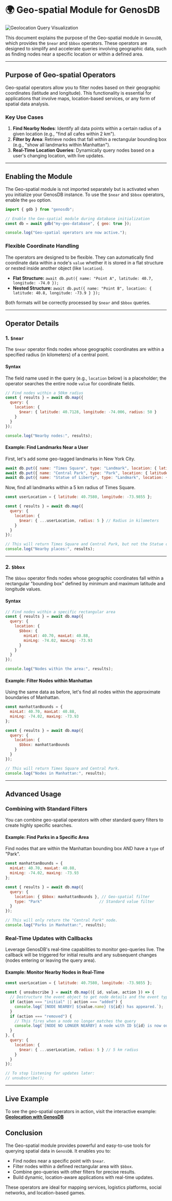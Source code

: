 # 🌍 Geo-spatial Module for GenosDB

![Geolocation Query Visualization](https://github.com/user-attachments/assets/1bdc3856-c780-47e2-8b15-7dcb66946ad9)

This document explains the purpose of the Geo-spatial module in `GenosDB`, which provides the `$near` and `$bbox` operators. These operators are designed to simplify and accelerate queries involving geographic data, such as finding nodes near a specific location or within a defined area.

---

## **Purpose of Geo-spatial Operators**

Geo-spatial operators allow you to filter nodes based on their geographic coordinates (latitude and longitude). This functionality is essential for applications that involve maps, location-based services, or any form of spatial data analysis.

### **Key Use Cases**

1.  **Find Nearby Nodes**: Identify all data points within a certain radius of a given location (e.g., "find all cafes within 2 km").
2.  **Filter by Area**: Retrieve nodes that fall within a rectangular bounding box (e.g., "show all landmarks within Manhattan").
3.  **Real-Time Location Queries**: Dynamically query nodes based on a user's changing location, with live updates.

---

## **Enabling the Module**

The Geo-spatial module is not imported separately but is activated when you initialize your GenosDB instance. To use the `$near` and `$bbox` operators, enable the `geo` option.

```javascript
import { gdb } from "genosdb";

// Enable the Geo-spatial module during database initialization
const db = await gdb("my-geo-database", { geo: true });

console.log("Geo-spatial operators are now active.");
```

### Flexible Coordinate Handling

The operators are designed to be flexible. They can automatically find coordinate data within a node's `value` whether it is stored in a flat structure or nested inside another object (like `location`).

-   **Flat Structure:** `await db.put({ name: "Point A", latitude: 40.7, longitude: -74.0 });`
-   **Nested Structure:** `await db.put({ name: "Point B", location: { latitude: 40.8, longitude: -73.9 } });`

Both formats will be correctly processed by `$near` and `$bbox` queries.

---

## **Operator Details**

### 1. `$near`

The `$near` operator finds nodes whose geographic coordinates are within a specified radius (in kilometers) of a central point.

#### **Syntax**

The field name used in the query (e.g., `location` below) is a placeholder; the operator searches the entire node `value` for coordinate fields.

```javascript
// Find nodes within a 50km radius
const { results } = await db.map({
  query: {
    location: {
      $near: { latitude: 40.7128, longitude: -74.006, radius: 50 }
    }
  }
});

console.log("Nearby nodes:", results);
```

#### **Example: Find Landmarks Near a User**

First, let's add some geo-tagged landmarks in New York City.

```javascript
await db.put({ name: "Times Square", type: "Landmark", location: { latitude: 40.7580, longitude: -73.9855 } });
await db.put({ name: "Central Park", type: "Park", location: { latitude: 40.7850, longitude: -73.9682 } });
await db.put({ name: "Statue of Liberty", type: "Landmark", location: { latitude: 40.6892, longitude: -74.0445 } });
```

Now, find all landmarks within a 5 km radius of Times Square.

```javascript
const userLocation = { latitude: 40.7580, longitude: -73.9855 };

const { results } = await db.map({
  query: {
    location: {
      $near: { ...userLocation, radius: 5 } // Radius in kilometers
    }
  }
});

// This will return Times Square and Central Park, but not the Statue of Liberty.
console.log("Nearby places:", results);
```

---

### 2. `$bbox`

The `$bbox` operator finds nodes whose geographic coordinates fall within a rectangular "bounding box" defined by minimum and maximum latitude and longitude values.

#### **Syntax**

```javascript
// Find nodes within a specific rectangular area
const { results } = await db.map({
  query: {
    location: {
      $bbox: {
        minLat: 40.70, maxLat: 40.88,
        minLng: -74.02, maxLng: -73.93
      }
    }
  }
});

console.log("Nodes within the area:", results);
```

#### **Example: Filter Nodes within Manhattan**

Using the same data as before, let's find all nodes within the approximate boundaries of Manhattan.

```javascript
const manhattanBounds = {
  minLat: 40.70, maxLat: 40.88,
  minLng: -74.02, maxLng: -73.93
};

const { results } = await db.map({
  query: {
    location: {
      $bbox: manhattanBounds
    }
  }
});

// This will return Times Square and Central Park.
console.log("Nodes in Manhattan:", results);
```

---

## **Advanced Usage**

### Combining with Standard Filters

You can combine geo-spatial operators with other standard query filters to create highly specific searches.

#### **Example: Find Parks in a Specific Area**

Find nodes that are within the Manhattan bounding box AND have a `type` of "Park".

```javascript
const manhattanBounds = {
  minLat: 40.70, maxLat: 40.88,
  minLng: -74.02, maxLng: -73.93
};

const { results } = await db.map({
  query: {
    location: { $bbox: manhattanBounds }, // Geo-spatial filter
    type: "Park"                         // Standard value filter
  }
});

// This will only return the "Central Park" node.
console.log("Parks in Manhattan:", results);
```

### Real-Time Updates with Callbacks

Leverage GenosDB's real-time capabilities to monitor geo-queries live. The callback will be triggered for initial results and any subsequent changes (nodes entering or leaving the query area).

#### **Example: Monitor Nearby Nodes in Real-Time**

```javascript
const userLocation = { latitude: 40.7580, longitude: -73.9855 };

const { unsubscribe } = await db.map(({ id, value, action }) => {
  // Destructure the event object to get node details and the event type
  if (action === "initial" || action === "added") {
    console.log(`[NODE NEARBY] ${value.name} (${id}) has appeared.`);
  }
  if (action === "removed") {
    // This fires when a node no longer matches the query
    console.log(`[NODE NO LONGER NEARBY] A node with ID ${id} is now out of range.`);
  }
}, {
  query: {
    location: {
      $near: { ...userLocation, radius: 5 } // 5 km radius
    }
  }
});

// To stop listening for updates later:
// unsubscribe();
```

---

## **Live Example**

To see the geo-spatial operators in action, visit the interactive example:
[**Geolocation with GenosDB**](https://estebanrfp.github.io/gdb/examples/geo.html)

## **Conclusion**

The Geo-spatial module provides powerful and easy-to-use tools for querying spatial data in `GenosDB`. It enables you to:

-   Find nodes near a specific point with `$near`.
-   Filter nodes within a defined rectangular area with `$bbox`.
-   Combine geo-queries with other filters for precise results.
-   Build dynamic, location-aware applications with real-time updates.

These operators are ideal for mapping services, logistics platforms, social networks, and location-based games.